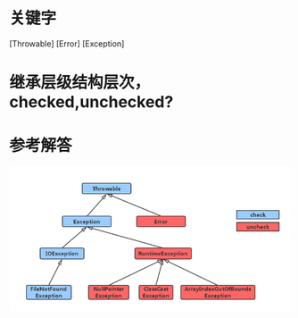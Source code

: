 # 关键字

[Throwable] [Error] [Exception]

# 继承层级结构层次，checked,unchecked?

# 参考解答

![](/assets/throwable.png)
